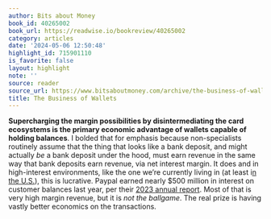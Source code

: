 ```yaml
---
author: Bits about Money
book_id: 40265002
book_url: https://readwise.io/bookreview/40265002
category: articles
date: '2024-05-06 12:50:48'
highlight_id: 715901110
is_favorite: false
layout: highlight
note: ''
source: reader
source_url: https://www.bitsaboutmoney.com/archive/the-business-of-wallets/
title: The Business of Wallets
---
```


**Supercharging the margin possibilities by disintermediating the card ecosystems is the primary economic advantage of wallets capable of holding balances**. I bolded that for emphasis because non-specialists routinely assume that the thing that looks like a bank deposit, and might actually *be* a bank deposit under the hood, must earn revenue in the same way that bank deposits earn revenue, via net interest margin. It does and in high-interest environments, like the one we’re currently living in (at least i[n the U.S.](https://fred.stlouisfed.org/graph/?id=IRSTCI01JPM156N)), this is lucrative. Paypal earned nearly $500 million in interest on customer balances last year, per their [2023 annual report](https://s201.q4cdn.com/231198771/files/doc_financials/2024/ar/PayPal-Holdings-Inc-Combined-2024-Proxy-Statement-and-2023-Annual-Report.pdf). Most of that is very high margin revenue, but it is *not the ballgame*. The real prize is having vastly better economics on the transactions.
